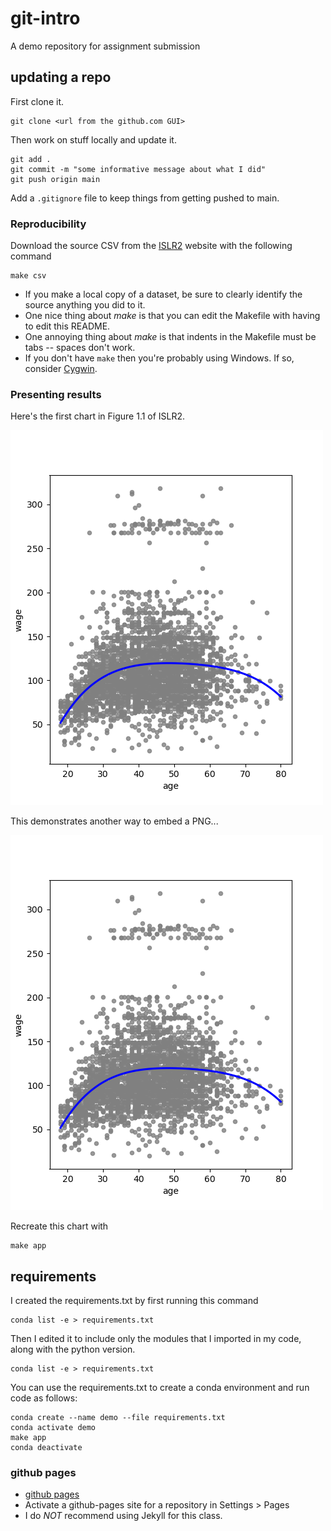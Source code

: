 
# git-intro

A demo repository for assignment submission

## updating a repo

First clone it.

```
git clone <url from the github.com GUI>
```

Then work on stuff locally and update it.

```
git add .
git commit -m "some informative message about what I did"
git push origin main
```

Add a `.gitignore` file to keep things from getting pushed to main.

### Reproducibility

Download the source CSV from the [ISLR2](http://statlearning.com) website with the following command

```
make csv
```

* If you make a local copy of a dataset, be sure to clearly identify the source anything you did to it.
* One nice thing about *make* is that you can edit the Makefile with having to edit this README.
* One annoying thing about *make* is that indents in the Makefile must be tabs -- spaces don't work.
* If you don't have `make` then you're probably using Windows. If so, consider [Cygwin](https://www.cygwin.com/).

### Presenting results

Here's the first chart in Figure 1.1 of ISLR2.

<img src="figs/q1.png" width=500>

This demonstrates another way to embed a PNG...

![another image](figs/q1.png)

Recreate this chart with
```
make app
```

## requirements

I created the requirements.txt by first running this command

```
conda list -e > requirements.txt
```

Then I edited it to include only the modules that I imported in my code, along with the python version.
```
conda list -e > requirements.txt
```

You can use the requirements.txt to create a conda environment and run code as follows:
```
conda create --name demo --file requirements.txt
conda activate demo
make app
conda deactivate
```

### github pages

* [github pages](https://pages.github.com/)
* Activate a github-pages site for a repository in Settings > Pages
* I do *NOT* recommend using Jekyll for this class.
